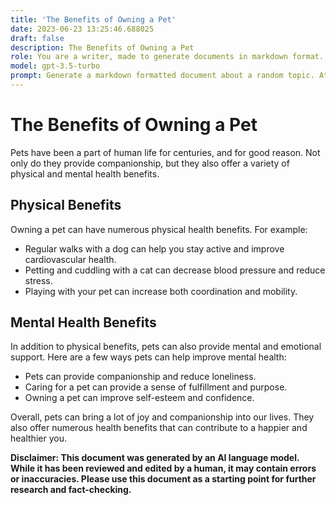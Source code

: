 ```yaml
---
title: 'The Benefits of Owning a Pet'
date: 2023-06-23 13:25:46.688025
draft: false
description: The Benefits of Owning a Pet
role: You are a writer, made to generate documents in markdown format. It is very important that all of the documents you generate are in valid markdown format.
model: gpt-3.5-turbo
prompt: Generate a markdown formatted document about a random topic. At the bottom, include a disclaimer explaining that the document was generated by you. The first line of the document should be the title. Make sure that the entire document is in proper markdown format, using a mix of various tags to make the document visually appealing.
---
```


# The Benefits of Owning a Pet

Pets have been a part of human life for centuries, and for good reason. Not only do they provide companionship, but they also offer a variety of physical and mental health benefits.

## Physical Benefits

Owning a pet can have numerous physical health benefits. For example:

- Regular walks with a dog can help you stay active and improve cardiovascular health.
- Petting and cuddling with a cat can decrease blood pressure and reduce stress.
- Playing with your pet can increase both coordination and mobility.

## Mental Health Benefits

In addition to physical benefits, pets can also provide mental and emotional support. Here are a few ways pets can help improve mental health:

- Pets can provide companionship and reduce loneliness.
- Caring for a pet can provide a sense of fulfillment and purpose.
- Owning a pet can improve self-esteem and confidence.

Overall, pets can bring a lot of joy and companionship into our lives. They also offer numerous health benefits that can contribute to a happier and healthier you.

**Disclaimer: This document was generated by an AI language model. While it has been reviewed and edited by a human, it may contain errors or inaccuracies. Please use this document as a starting point for further research and fact-checking.**